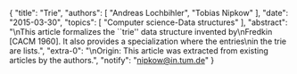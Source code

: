 {
    "title": "Trie",
    "authors": [
        "Andreas Lochbihler",
        "Tobias Nipkow"
    ],
    "date": "2015-03-30",
    "topics": [
        "Computer science-Data structures"
    ],
    "abstract": "\nThis article formalizes the ``trie'' data structure invented by\nFredkin [CACM 1960]. It also provides a specialization where the entries\nin the trie are lists.",
    "extra-0": "\nOrigin: This article was extracted from existing articles by the authors.",
    "notify": "nipkow@in.tum.de"
}